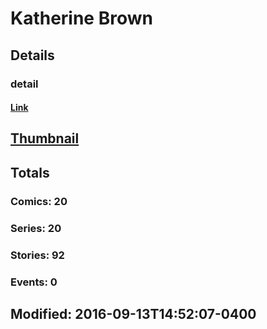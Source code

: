 # Katherine  Brown 
## Details
### detail
#### [Link](http://marvel.com/comics/creators/12919/katherine_brown?utm_campaign=apiRef&utm_source=225578a89fc76f3d20fbffda5d17a88d)
## [Thumbnail](http://i.annihil.us/u/prod/marvel/i/mg/b/40/image_not_available.jpg)
## Totals
### Comics: 20
### Series: 20
### Stories: 92
### Events: 0
## Modified: 2016-09-13T14:52:07-0400